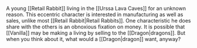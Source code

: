 A young <span class="races">[[Retail Rabbit]]</span> living in the <span class="political-bodies-places">[[Urssa Lava Caves]]</span> for an unknown reason.  This eccentric character is interested in manufacturing as well as sales, unlike most <span class="races">[[Retail Rabbit|Retail Rabbits]]</span>.
One characteristic he does share with the others is an obnoxious fixation on money.
It is possible that <span class="people">[[Vanilla]]</span> may be making a living by selling to the <span class="races">[[Dragon|dragons]]</span>.
But when you think about it, what would a <span class="races">[[Dragon|dragon]]</span> want, anyway?